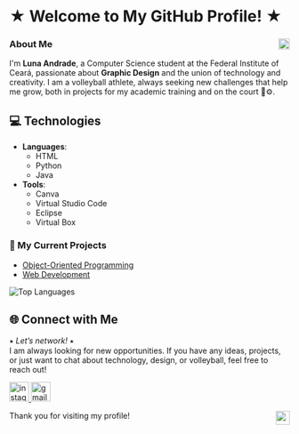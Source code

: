 # ★ Welcome to My GitHub Profile! ★

### About Me <img src="https://media.tenor.com/BSyvV6ds74IAAAAi/pixel-heart.gif" width="20" style="float:right; margin-left: 15px;"/>
I'm **Luna Andrade**, a Computer Science student at the Federal Institute of Ceará, passionate about **Graphic Design** and the union of technology and creativity. I am a volleyball athlete, always seeking new challenges that help me grow, both in projects for my academic training and on the court 🏐⚙️.

## 💻 Technologies
- **Languages**: 
  - HTML
  - Python
  - Java 
- **Tools**: 
  - Canva
  - Virtual Studio Code
  - Eclipse
  - Virtual Box

### 📂 My Current Projects
- [Object-Oriented Programming](https://github.com/lunaandrade/CTI-P4-POO-20242-LISTA1/tree/main) 
- [Web Development](https://github.com/lunaandrade/Atividades-WEB-I---HTML)

![Top Languages](https://github-readme-stats.vercel.app/api/top-langs/?username=lunaandrade&layout=compact&theme=tokyonight)

## 🌐 Connect with Me
⭑ *Let’s network!* ⭑  
I am always looking for new opportunities. If you have any ideas, projects, or just want to chat about technology, design, or volleyball, feel free to reach out! 

<a href="https://www.instagram.com/lunnaandradde/" target="_blank">
  <img src="https://img.shields.io/static/v1?message=Instagram&logo=instagram&label=&color=E4405F&logoColor=white&labelColor=&style=for-the-badge" height="35" alt="instagram logo" />
</a>
<a href="mailto:lunaandrade@aluno.ifce.edu.br">
  <img src="https://img.shields.io/static/v1?message=Gmail&logo=gmail&label=&color=D14836&logoColor=white&labelColor=&style=for-the-badge" height="35" alt="gmail logo" />
</a>

Thank you for visiting my profile! <img src="https://media.tenor.com/PrWlMre_XEgAAAAi/love-cat.gif" width="25" style="float:right; margin-left: 15px;"/>
